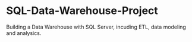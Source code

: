 # SQL-Data-Warehouse-Project
Building a Data Warehouse with SQL Server, incuding ETL, data modeling and analysics.
